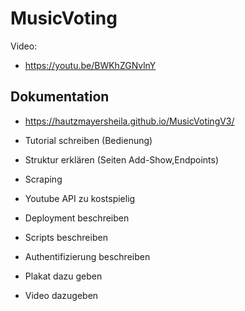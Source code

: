 # MusicVoting

Video:
* https://youtu.be/BWKhZGNvlnY

## Dokumentation

* https://hautzmayersheila.github.io/MusicVotingV3/

* Tutorial schreiben (Bedienung)
* Struktur erklären (Seiten Add-Show,Endpoints)
* Scraping
* Youtube API zu kostspielig
* Deployment beschreiben
* Scripts beschreiben
* Authentifizierung beschreiben
* Plakat dazu geben
* Video dazugeben
